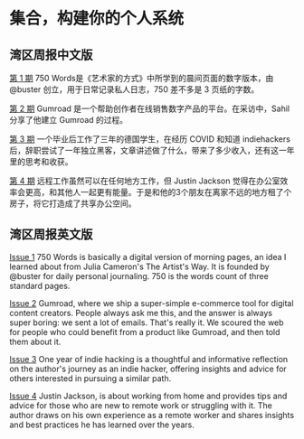 # 集合，构建你的个人系统

## 湾区周报中文版

[第 1 期](https://usistem.com/zh/the-bay-area/the-bay-area-weekly-01/)
750 Words是《艺术家的方式》中所学到的晨间页面的数字版本，由 @buster 创立，用于日常记录私人日志，750 差不多是 3 页纸的字数。

[第 2 期](https://usistem.com/zh/the-bay-area/the-bay-area-weekly-02/)
Gumroad 是一个帮助创作者在线销售数字产品的平台。在采访中，Sahil 分享了他建立 Gumroad 的过程。

[第 3 期](https://usistem.com/zh/the-bay-area/the-bay-area-weekly-03/)
一个毕业后工作了三年的德国学生，在经历 COVID 和知道 indiehackers 后，辞职尝试了一年独立黑客，文章讲述做了什么，带来了多少收入，还有这一年里的思考和收获。

[第 4 期](https://usistem.com/zh/the-bay-area/the-bay-area-weekly-04/)
远程工作虽然可以在任何地方工作，但 Justin Jackson 觉得在办公室效率会更高，和其他人一起更有能量。于是和他的3个朋友在离家不远的地方租了个房子，将它打造成了共享办公空间。

## 湾区周报英文版

[Issue 1](https://usistem.com/en/the-bay-area/the-bay-area-weekly-01/)
750 Words is basically a digital version of morning pages, an idea I learned about from Julia Cameron's The Artist's Way. It is founded by @buster for daily personal journaling. 750 is the words count of three standard pages. 

[Issue 2](https://usistem.com/en/the-bay-area/the-bay-area-weekly-02/)
Gumroad, where we ship a super-simple e-commerce tool for digital content creators. People always ask me this, and the answer is always super boring: we sent a lot of emails. That's really it. We scoured the web for people who could benefit from a product like Gumroad, and then told them about it.

[Issue 3](https://usistem.com/en/the-bay-area/the-bay-area-weekly-03/)
One year of indie hacking is a thoughtful and informative reflection on the author's journey as an indie hacker, offering insights and advice for others interested in pursuing a similar path.

[Issue 4](https://usistem.com/en/the-bay-area/the-bay-area-weekly-04/)
Justin Jackson, is about working from home and provides tips and advice for those who are new to remote work or struggling with it. The author draws on his own experience as a remote worker and shares insights and best practices he has learned over the years.
